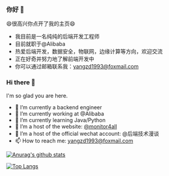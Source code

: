 <!--
**qqxx6661/qqxx6661** is a ✨ _special_ ✨ repository because its `README.md` (this file) appears on your GitHub profile.

Here are some ideas to get you started:

- 🔭 I’m currently working on ...
- 🌱 I’m currently learning ...
- 👯 I’m looking to collaborate on ...
- 🤔 I’m looking for help with ...
- 💬 Ask me about ...
- 📫 How to reach me: ...
- 😄 Pronouns: ...
- ⚡ Fun fact: ...
-->

### 你好 👋

😄很高兴你点开了我的主页😄

- 我目前是一名纯纯的后端开发工程师
- 目前就职于@Alibaba
- 热爱后端开发，数据安全，物联网，边缘计算等方向，欢迎交流
- 正在好奇并努力地了解前端开发中
- 你可以通过邮箱联系我：yangzd1993@foxmail.com

### Hi there 👋

I'm so glad you are here.

- 🔭 I’m currently a backend engineer
- 🔭 I’m currently working at @Alibaba
- 🌱 I’m currently learning Java/Python
- 👯 I’m a host of the website: [@monitor4all](https://price.monitor4all.cn/#/)
- 👯 I’m a host of the official wechat account: @后端技术漫谈
- 📫 How to reach me: yangzd1993@foxmail.com

[![Anurag's github stats](https://github-readme-stats.vercel.app/api?username=qqxx6661&count_private=true&show_icons=true&theme=graywhite)](https://github.com/anuraghazra/github-readme-stats)

[![Top Langs](https://github-readme-stats.vercel.app/api/top-langs/?username=qqxx6661&theme=graywhite&layout=compact)](https://github.com/anuraghazra/github-readme-stats)


